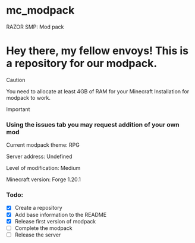 # mc_modpack
RAZOR SMP: Mod pack

# Hey there, my fellow envoys! This is a repository for our modpack.

> [!CAUTION]
> You need to allocate at least 4GB of RAM for your Minecraft Installation for modpack to work.


> [!IMPORTANT]
> ### Using the issues tab you may request addition of your own mod
> 
> Current modpack theme: RPG
> 
> Server address: Undefined
> 
> Level of modification: Medium
>
> Minecraft version: Forge 1.20.1

### Todo:
- [x] Create a repository
- [x] Add base information to the README
- [x] Release first version of modpack
- [ ] Complete the modpack
- [ ] Release the server  
